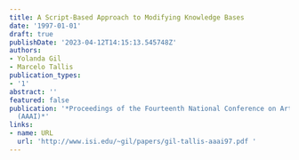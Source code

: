 ```yaml
---
title: A Script-Based Approach to Modifying Knowledge Bases
date: '1997-01-01'
draft: true
publishDate: '2023-04-12T14:15:13.545748Z'
authors:
- Yolanda Gil
- Marcelo Tallis
publication_types:
- '1'
abstract: ''
featured: false
publication: '*Proceedings of the Fourteenth National Conference on Artificial Intelligence
  (AAAI)*'
links:
- name: URL
  url: 'http://www.isi.edu/~gil/papers/gil-tallis-aaai97.pdf '
---
```



